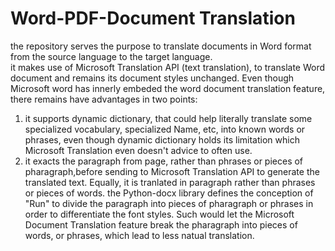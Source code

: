 # Word-PDF-Document Translation    
the repository serves the purpose to translate documents in Word format from the source language to the target language.    
it makes use of Microsoft Translation API (text translation), to translate Word document and remains its document styles unchanged. Even though Microsoft word has innerly embeded the word document translation feature, there remains have advantages in two points:
1. it supports dynamic dictionary, that could help literally translate some specialized vocabulary, specialized Name, etc, into known words or phrases, even though dynamic dictionary holds its limitation which Microsoft Translation even doesn't advice to often use.
1. it exacts the paragraph from page, rather than phrases or pieces of pharagraph,before sending to Microsoft Translation API to generate the translated text. Equally, it is tranlated in paragraph rather than phrases or pieces of words. the Python-docx library defines the conception of "Run" to divide the paragraph into pieces of pharagraph or phrases in order to differentiate the font styles. Such would let the Microsoft Document Translation feature break the pharagraph into pieces of words, or phrases, which lead to less natual translation.

